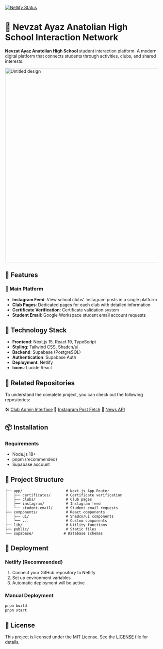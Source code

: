 [![Netlify Status](https://api.netlify.com/api/v1/badges/b2109aab-755a-4666-bec2-59ed81819d38/deploy-status)](https://app.netlify.com/projects/nevzatayaz-etkilesim-agi/deploys)
# 🏫 Nevzat Ayaz Anatolian High School Interaction Network  

**Nevzat Ayaz Anatolian High School** student interaction platform. A modern digital platform that connects students through activities, clubs, and shared interests.

<img width="1280" height="640" alt="Untitled design" src="https://github.com/user-attachments/assets/a9c8386e-21ee-479a-85c1-a0ebcb48a3fa" />

## 🌟 Features

### 📱 **Main Platform**
- **Instagram Feed**: View school clubs' Instagram posts in a single platform
- **Club Pages**: Dedicated pages for each club with detailed information
- **Certificate Verification**: Certificate validation system
- **Student Email**: Google Workspace student email account requests

## 🚀 Technology Stack

- **Frontend**: Next.js 15, React 19, TypeScript
- **Styling**: Tailwind CSS, Shadcn/ui
- **Backend**: Supabase (PostgreSQL)
- **Authentication**: Supabase Auth
- **Deployment**: Netlify
- **Icons**: Lucide React

## 🔗 Related Repositories

To understand the complete project, you can check out the following repositories:

🛠️ [Club Admin Interface](https://github.com/naaltech/naal-org-admin)
📱 [Instagram Post Fetch](https://github.com/naaltech/instagram-post-fetch)
📰 [News API](https://github.com/naaltech/news-api)


## 📦 Installation

### Requirements
- Node.js 18+ 
- pnpm (recommended)
- Supabase account

## 📁 Project Structure

```
├── app/                    # Next.js App Router
│   ├── certificates/       # Certificate verification
│   ├── clubs/              # Club pages
│   ├── instagram/          # Instagram feed
│   └── student-email/      # Student email requests
├── components/             # React components
│   ├── ui/                 # Shadcn/ui components
│   └── ...                 # Custom components
├── lib/                    # Utility functions
├── public/                 # Static files
└── supabase/              # Database schemas
```

## 🚀 Deployment

### Netlify (Recommended)
1. Connect your GitHub repository to Netlify
2. Set up environment variables
3. Automatic deployment will be active

### Manual Deployment
```bash
pnpm build
pnpm start
```

## 📄 License

This project is licensed under the MIT License. See the [LICENSE](LICENSE) file for details.

